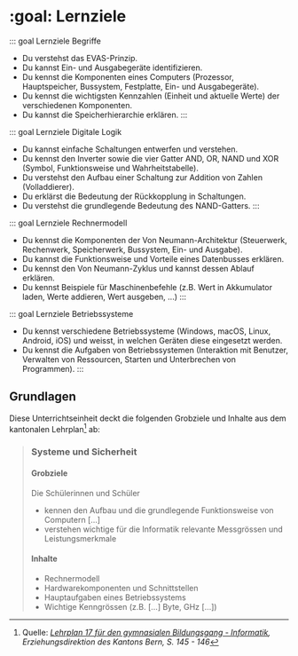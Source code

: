 # :goal: Lernziele

::: goal Lernziele Begriffe
- Du verstehst das EVAS-Prinzip.
- Du kannst Ein- und Ausgabegeräte identifizieren.
- Du kennst die Komponenten eines Computers (Prozessor, Hauptspeicher, Bussystem, Festplatte, Ein- und Ausgabegeräte).
- Du kennst die wichtigsten Kennzahlen (Einheit und aktuelle Werte) der verschiedenen Komponenten.
- Du kannst die Speicherhierarchie erklären.
:::

::: goal Lernziele Digitale Logik
- Du kannst einfache Schaltungen entwerfen und verstehen.
- Du kennst den Inverter sowie die vier Gatter AND, OR, NAND und XOR (Symbol, Funktionsweise und Wahrheitstabelle).
- Du verstehst den Aufbau einer Schaltung zur Addition von Zahlen (Volladdierer).
- Du erklärst die Bedeutung der Rückkopplung in Schaltungen.
- Du verstehst die grundlegende Bedeutung des NAND-Gatters.
:::

::: goal Lernziele Rechnermodell
- Du kennst die Komponenten der Von Neumann-Architektur (Steuerwerk, Rechenwerk, Speicherwerk, Bussystem, Ein- und Ausgabe).
- Du kannst die Funktionsweise und Vorteile eines Datenbusses erklären.
- Du kennst den Von Neumann-Zyklus und kannst dessen Ablauf erklären.
- Du kennst Beispiele für Maschinenbefehle (z.B. Wert in Akkumulator laden, Werte addieren, Wert ausgeben, ...)
:::

::: goal Lernziele Betriebssysteme
- Du kennst verschiedene Betriebssysteme (Windows, macOS, Linux, Android, iOS) und weisst, in welchen Geräten diese eingesetzt werden.
- Du kennst die Aufgaben von Betriebssystemen (Interaktion mit Benutzer, Verwalten von Ressourcen, Starten und Unterbrechen von Programmen).
:::

## Grundlagen

Diese Unterrichtseinheit deckt die folgenden Grobziele und Inhalte aus dem kantonalen Lehrplan[^1] ab:

> ### Systeme und Sicherheit
>
> #### Grobziele
> Die Schülerinnen und Schüler
> - kennen den Aufbau und die grundlegende Funktionsweise von Computern […]
> - verstehen wichtige für die Informatik relevante Messgrössen und Leistungsmerkmale
>
> #### Inhalte
> - Rechnermodell
> - Hardwarekomponenten und Schnittstellen
> - Hauptaufgaben eines Betriebssystems
> - Wichtige Kenngrössen (z.B. […] Byte, GHz […])

[^1]: Quelle: *[Lehrplan 17 für den gymnasialen Bildungsgang - Informatik][1], Erziehungsdirektion des Kantons Bern, S. 145 - 146*

[1]: https://www.erz.be.ch/erz/de/index/mittelschule/mittelschule/gymnasium/lehrplan_maturitaetsausbildung.html
